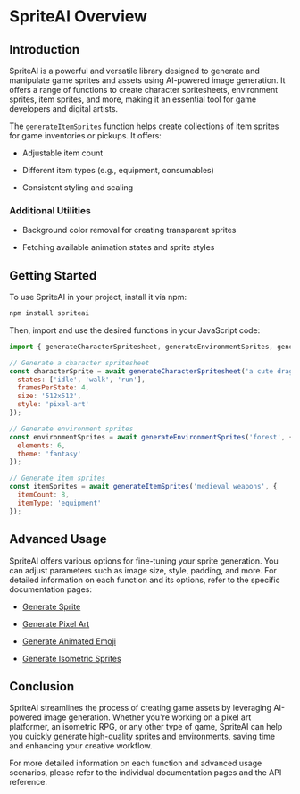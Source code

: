 # SpriteAI Overview

## Introduction

SpriteAI is a powerful and versatile library designed to generate and manipulate game sprites and assets using AI-powered image generation. It offers a range of functions to create character spritesheets, environment sprites, item sprites, and more, making it an essential tool for game developers and digital artists.

The `generateItemSprites` function helps create collections of item sprites for game inventories or pickups. It offers:

* Adjustable item count

* Different item types (e.g., equipment, consumables)

* Consistent styling and scaling

### Additional Utilities

* Background color removal for creating transparent sprites

* Fetching available animation states and sprite styles

## Getting Started

To use SpriteAI in your project, install it via npm:

```bash
npm install spriteai
```

Then, import and use the desired functions in your JavaScript code:

```javascript
import { generateCharacterSpritesheet, generateEnvironmentSprites, generateItemSprites } from 'spriteai';

// Generate a character spritesheet
const characterSprite = await generateCharacterSpritesheet('a cute dragon', {
  states: ['idle', 'walk', 'run'],
  framesPerState: 4,
  size: '512x512',
  style: 'pixel-art'
});

// Generate environment sprites
const environmentSprites = await generateEnvironmentSprites('forest', {
  elements: 6,
  theme: 'fantasy'
});

// Generate item sprites
const itemSprites = await generateItemSprites('medieval weapons', {
  itemCount: 8,
  itemType: 'equipment'
});
```

## Advanced Usage

SpriteAI offers various options for fine-tuning your sprite generation. You can adjust parameters such as image size, style, padding, and more. For detailed information on each function and its options, refer to the specific documentation pages:

* [Generate Sprite](./generateSprite.md)

* [Generate Pixel Art](./generatePixelArt.md)

* [Generate Animated Emoji](./generateAnimatedEmoji.md)

* [Generate Isometric Sprites](./generateIsometric.md)

## Conclusion

SpriteAI streamlines the process of creating game assets by leveraging AI-powered image generation. Whether you're working on a pixel art platformer, an isometric RPG, or any other type of game, SpriteAI can help you quickly generate high-quality sprites and environments, saving time and enhancing your creative workflow.

For more detailed information on each function and advanced usage scenarios, please refer to the individual documentation pages and the API reference.
